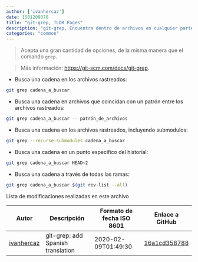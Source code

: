 ```yaml
---
author: ['ivanhercaz']
date: 1581209370
title: "git-grep, TLDR Pages"
description: "git-grep, Encuentra dentro de archivos en cualquier parte del historial del repositorio."
categories: "common"
---
```

> Acepta una gran cantidad de opciones, de la misma manera que el comando `grep`.

> Más información: <https://git-scm.com/docs/git-grep>.

- Busca una cadena en los archivos rastreados:

```bash
git grep cadena_a_buscar
```

- Busca una cadena en archivos que coincidan con un patrón entre los archivos rastreados:

```bash
git grep cadena_a_buscar -- patrón_de_archivos
```

- Busca una cadena en los archivos rastreados, incluyendo submodulos:

```bash
git grep --recurse-submodules cadena_a_buscar
```

- Busca una cadena en un punto específico del historial:

```bash
git grep cadena_a_buscar HEAD~2
```

- Busca una cadena a través de todas las ramas:

```bash
git grep cadena_a_buscar $(git rev-list --all)
```
Lista de modificaciones realizadas en este archivo


Autor | Descripción | Formato de fecha ISO 8601 | Enlace a GitHub
------|-----|-----|-----
[ivanhercaz](mailto:ivan@ivanhercaz.com) | git-grep: add Spanish translation | 2020-02-09T01:49:30 | [16a1cd358788](https://github.com/tldr-pages/tldr/commit/16a1cd358788bd3cae5cc5cc58283bfc86583878)

